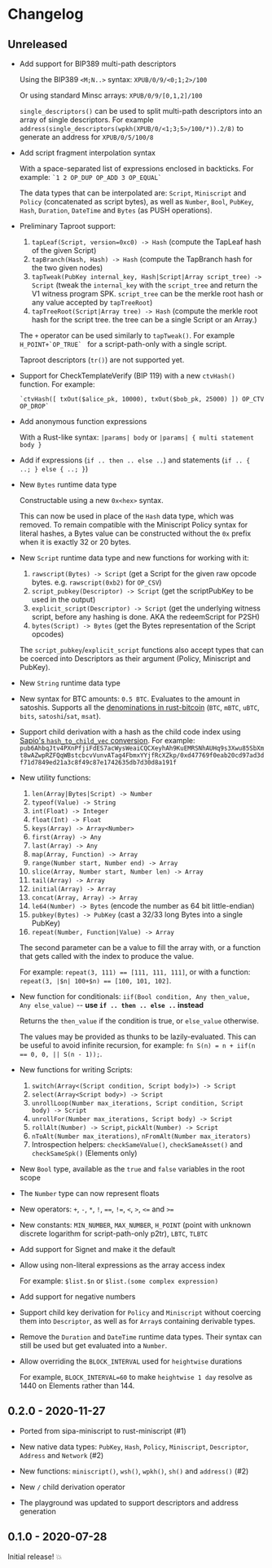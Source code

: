 # Changelog

## Unreleased

- Add support for BIP389 multi-path descriptors

  Using the BIP389 `<M;N..>` syntax: `XPUB/0/9/<0;1;2>/100`

  Or using standard Minsc arrays: `XPUB/0/9/[0,1,2]/100`

  `single_descriptors()` can be used to split multi-path descriptors into an array of single descriptors.
  For example `address(single_descriptors(wpkh(XPUB/0/<1;3;5>/100/*)).2/8)` to generate an address for `XPUB/0/5/100/8`

- Add script fragment interpolation syntax

  With a space-separated list of expressions enclosed in backticks. For example: ``` `1 2 OP_DUP OP_ADD 3 OP_EQUAL` ```

  The data types that can be interpolated are: `Script`, `Miniscript` and `Policy` (concatenated as script bytes), as well as `Number`, `Bool`, `PubKey`, `Hash`, `Duration`, `DateTime` and `Bytes` (as PUSH operations).

- Preliminary Taproot support:

  1. `tapLeaf(Script, version=0xc0) -> Hash` (compute the TapLeaf hash of the given Script)
  2. `tapBranch(Hash, Hash) -> Hash` (compute the TapBranch hash for the two given nodes)
  3. `tapTweak(PubKey internal_key, Hash|Script|Array script_tree) -> Script` (tweak the `internal_key` with the `script_tree` and return the V1 witness program SPK. `script_tree` can be the merkle root hash or any value accepted by `tapTreeRoot`)
  4. `tapTreeRoot(Script|Array tree) -> Hash` (compute the merkle root hash for the script tree. the tree can be a single Script or an Array.)

  The `+` operator can be used similarly to `tapTweak()`. For example ```H_POINT+`OP_TRUE` ``` for a script-path-only with a single script.

  Taproot descriptors (`tr()`) are not supported yet.

- Support for CheckTemplateVerify (BIP 119) with a new `ctvHash()` function. For example:
  
  ```hack
  `ctvHash([ txOut($alice_pk, 10000), txOut($bob_pk, 25000) ]) OP_CTV OP_DROP`
  ```

- Add anonymous function expressions

  With a Rust-like syntax: `|params| body` or `|params| { multi statement body }`

- Add if expressions (`if .. then .. else ..`) and statements (`if .. { ..; } else { ..; }`)

- New `Bytes` runtime data type

  Constructable using a new `0x<hex>` syntax.

  This can now be used in place of the `Hash` data type, which was removed.
  To remain compatible with the Miniscript Policy syntax for literal
  hashes, a Bytes value can be constructed without the `0x` prefix
  when it is exactly 32 or 20 bytes.

- New `Script` runtime data type and new functions for working with it:

  1. `rawscript(Bytes) -> Script` (get a Script for the given raw opcode bytes. e.g. `rawscript(0xb2)` for `OP_CSV`)
  2. `script_pubkey(Descriptor) -> Script` (get the scriptPubKey to be used in the output)
  3. `explicit_script(Descriptor) -> Script` (get the underlying witness script, before any hashing is done. AKA the redeemScript for P2SH)
  4. `bytes(Script) -> Bytes` (get the Bytes representation of the Script opcodes)

  The `script_pubkey`/`explicit_script` functions also accept types that can be coerced into Descriptors as their argument (Policy, Miniscript and PubKey).

- New `String` runtime data type

- New syntax for BTC amounts: `0.5 BTC`. Evaluates to the amount in satoshis. Supports all the [denominations in rust-bitcoin](https://docs.rs/bitcoin/latest/bitcoin/util/amount/enum.Denomination.html) (`BTC`, `mBTC`, `uBTC`, `bits`, `satoshi`/`sat`, `msat`).

- Support child derivation with a hash as the child code index using [Sapio's `hash_to_child_vec` conversion](https://learn.sapio-lang.org/ch05-01-ctv-emulator.html#how-it-works). For example: `pub6AhbqJtv4PXnPfjiFdES7acWysWeaiCQCXeyhAh9KuEMRSNhAUHq9s3Xwu85SbXmt8wAZwpRZFQqWBstcbcvVunvATag4FbmxYYjfRcXZkp/0xd47769f0eab20cd97ad3df71d7849ed21a3c8f49c87e1742635db7d30d8a191f`

- New utility functions:
  1. `len(Array|Bytes|Script) -> Number`
  1. `typeof(Value) -> String`
  1. `int(Float) -> Integer`
  1. `float(Int) -> Float`
  1. `keys(Array) -> Array<Number>`
  2. `first(Array) -> Any`
  3. `last(Array) -> Any`
  4. `map(Array, Function) -> Array`
  5. `range(Number start, Number end) -> Array`
  6. `slice(Array, Number start, Number len) -> Array`
  7. `tail(Array) -> Array`
  7. `initial(Array) -> Array`
  8. `concat(Array, Array) -> Array`
  9. `le64(Number) -> Bytes` (encode the number as 64 bit little-endian)
  10. `pubkey(Bytes) -> PubKey` (cast a 32/33 long Bytes into a single PubKey)
  11. `repeat(Number, Function|Value) -> Array`

     The second parameter can be a value to fill the array with,
     or a function that gets called with the index to produce the value.

     For example: `repeat(3, 111) == [111, 111, 111]`, or with a function: `repeat(3, |$n| 100+$n) == [100, 101, 102]`.

- New function for conditionals: `iif(Bool condition, Any then_value, Any else_value)` -- **use `if .. then .. else ..` instead**

  Returns the `then_value` if the condition is true, or `else_value` otherwise.

  The values may be provided as thunks to be lazily-evaluated. This can be useful to avoid infinite recursion, for example: `fn S(n) = n + iif(n == 0, 0, || S(n - 1));`.

- New functions for writing Scripts:

  1. `switch(Array<(Script condition, Script body)>) -> Script`
  1. `select(Array<Script body>) -> Script`
  1. `unrollLoop(Number max_iterations, Script condition, Script body) -> Script`
  1. `unrollFor(Number max_iterations, Script body) -> Script`
  1. `rollAlt(Number) -> Script`, `pickAlt(Number) -> Script`
  1. `nToAlt(Number max_iterations)`, `nFromAlt(Number max_iterators)`
  1. Introspection helpers: `checkSameValue()`, `checkSameAsset()` and `checkSameSpk()` (Elements only)

- New `Bool` type, available as the `true` and `false` variables in the root scope

- The `Number` type can now represent floats

- New operators: `+`, `-`, `*`, `!`, `==`, `!=`, `<`, `>`, `<=` and `>=`

- New constants: `MIN_NUMBER`, `MAX_NUMBER`, `H_POINT` (point with unknown discrete logarithm for script-path-only p2tr), `LBTC`, `TLBTC`

- Add support for Signet and make it the default

- Allow using non-literal expressions as the array access index

  For example: `$list.$n` or `$list.(some complex expression)`

- Add support for negative numbers

- Support child key derivation for `Policy` and `Miniscript` without coercing them into `Descriptor`,
  as well as for `Array`s containing derivable types.

- Remove the `Duration` and `DateTime` runtime data types. Their syntax can still be used but get evaluated into a `Number`.

- Allow overriding the `BLOCK_INTERVAL` used for `heightwise` durations

  For example, `BLOCK_INTERVAL=60` to make `heightwise 1 day` resolve as 1440 on Elements rather than 144.

## 0.2.0 - 2020-11-27

- Ported from sipa-miniscript to rust-miniscript (#1)

- New native data types: `PubKey`, `Hash`, `Policy`, `Miniscript`, `Descriptor`, `Address` and `Network` (#2)

- New functions: `miniscript()`, `wsh()`, `wpkh()`, `sh()` and `address()` (#2)

- New `/` child derivation operator

- The playground was updated to support descriptors and address generation

## 0.1.0 - 2020-07-28

Initial release! 💥
